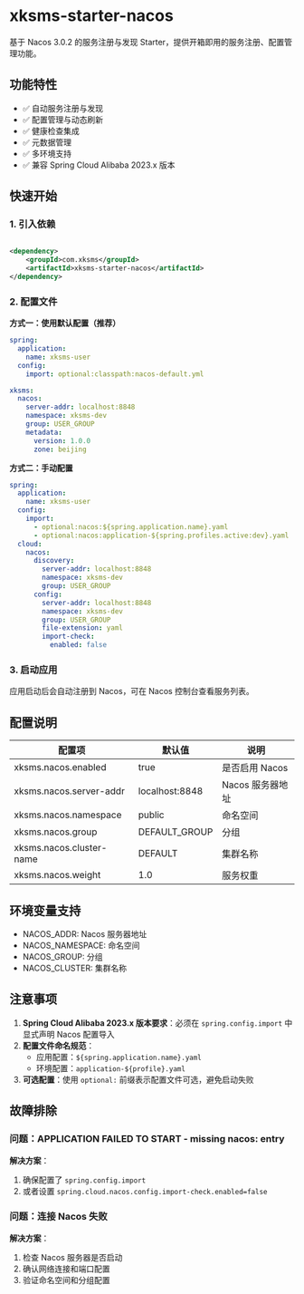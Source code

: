 # xksms-starter-nacos

基于 Nacos 3.0.2 的服务注册与发现 Starter，提供开箱即用的服务注册、配置管理功能。

## 功能特性

- ✅ 自动服务注册与发现
- ✅ 配置管理与动态刷新
- ✅ 健康检查集成
- ✅ 元数据管理
- ✅ 多环境支持
- ✅ 兼容 Spring Cloud Alibaba 2023.x 版本

## 快速开始

### 1. 引入依赖

```xml

<dependency>
    <groupId>com.xksms</groupId>
    <artifactId>xksms-starter-nacos</artifactId>
</dependency>
```

### 2. 配置文件

**方式一：使用默认配置（推荐）**

```yaml
spring:
  application:
    name: xksms-user
  config:
    import: optional:classpath:nacos-default.yml

xksms:
  nacos:
    server-addr: localhost:8848
    namespace: xksms-dev
    group: USER_GROUP
    metadata:
      version: 1.0.0
      zone: beijing
```

**方式二：手动配置**

```yaml
spring:
  application:
    name: xksms-user
  config:
    import:
      - optional:nacos:${spring.application.name}.yaml
      - optional:nacos:application-${spring.profiles.active:dev}.yaml
  cloud:
    nacos:
      discovery:
        server-addr: localhost:8848
        namespace: xksms-dev
        group: USER_GROUP
      config:
        server-addr: localhost:8848
        namespace: xksms-dev
        group: USER_GROUP
        file-extension: yaml
        import-check:
          enabled: false
```

### 3. 启动应用

应用启动后会自动注册到 Nacos，可在 Nacos 控制台查看服务列表。

## 配置说明

| 配置项                      | 默认值            | 说明          |
|--------------------------|----------------|-------------|
| xksms.nacos.enabled      | true           | 是否启用 Nacos  |
| xksms.nacos.server-addr  | localhost:8848 | Nacos 服务器地址 |
| xksms.nacos.namespace    | public         | 命名空间        |
| xksms.nacos.group        | DEFAULT_GROUP  | 分组          |
| xksms.nacos.cluster-name | DEFAULT        | 集群名称        |
| xksms.nacos.weight       | 1.0            | 服务权重        |

## 环境变量支持

- NACOS_ADDR: Nacos 服务器地址
- NACOS_NAMESPACE: 命名空间
- NACOS_GROUP: 分组
- NACOS_CLUSTER: 集群名称

## 注意事项

1. **Spring Cloud Alibaba 2023.x 版本要求**：必须在 `spring.config.import` 中显式声明 Nacos 配置导入
2. **配置文件命名规范**：
    - 应用配置：`${spring.application.name}.yaml`
    - 环境配置：`application-${profile}.yaml`
3. **可选配置**：使用 `optional:` 前缀表示配置文件可选，避免启动失败

## 故障排除

### 问题：APPLICATION FAILED TO START - missing nacos: entry

**解决方案**：

1. 确保配置了 `spring.config.import`
2. 或者设置 `spring.cloud.nacos.config.import-check.enabled=false`

### 问题：连接 Nacos 失败

**解决方案**：

1. 检查 Nacos 服务器是否启动
2. 确认网络连接和端口配置
3. 验证命名空间和分组配置
